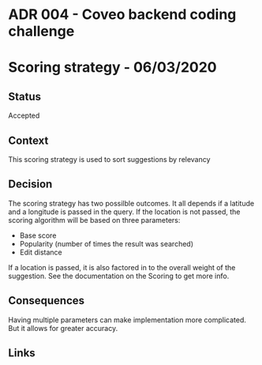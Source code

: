 # ADR 004 - Coveo backend coding challenge

# Scoring strategy - 06/03/2020

## Status

Accepted

## Context

This scoring strategy is used to sort suggestions by relevancy

## Decision

The scoring strategy has two possilble outcomes. It all depends if a latitude and a longitude is passed in the query. If the location is not passed, the scoring algorithm will be based on three parameters:

 - Base score
 - Popularity (number of times the result was searched)
 - Edit distance

 If a location is passed, it is also factored in to the overall weight of the suggestion. See the documentation on the Scoring to get more info.

## Consequences

Having multiple parameters can make implementation more complicated. But it allows for greater accuracy.

## Links